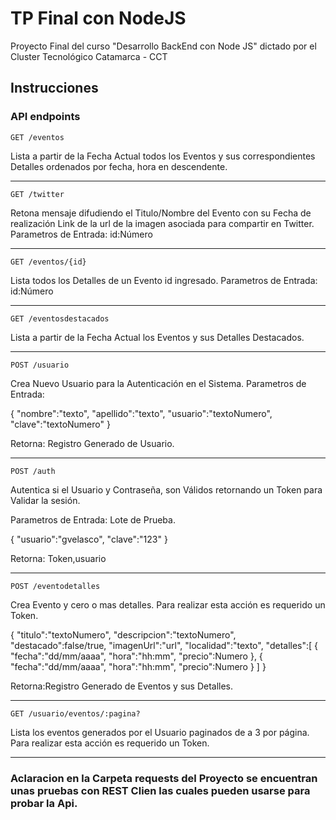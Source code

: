 # TP Final con NodeJS
Proyecto Final del curso "Desarrollo BackEnd con Node JS" dictado por el Cluster Tecnológico Catamarca - CCT

## Instrucciones

### API endpoints

`GET /eventos`

Lista a partir de la Fecha Actual todos los Eventos y sus correspondientes Detalles ordenados por fecha, hora en descendente.

---

`GET /twitter`

Retona mensaje difudiendo el Titulo/Nombre del Evento con su Fecha de realización Link de la url de la imagen asociada para compartir en Twitter.
Parametros de Entrada: id:Número

---

`GET /eventos/{id}`

Lista todos los Detalles de un Evento id ingresado.
Parametros de Entrada: id:Número

---

`GET /eventosdestacados`

Lista a partir de la Fecha Actual los Eventos y sus Detalles Destacados.

---

`POST /usuario`

Crea Nuevo Usuario para la Autenticación en el Sistema.
Parametros de Entrada: 

{
    "nombre":"texto",
    "apellido":"texto",
    "usuario":"textoNumero",
    "clave":"textoNumero"
}

Retorna: Registro Generado de Usuario.

---

`POST /auth`

Autentica si el Usuario y Contraseña, son Válidos retornando un Token para Validar la sesión.

Parametros de Entrada:
Lote de Prueba.

{
    "usuario":"gvelasco",
    "clave":"123"
}

Retorna: Token,usuario

---

`POST /eventodetalles`

Crea Evento y cero o mas detalles. Para realizar esta acción es requerido un Token.

 { 
    "titulo":"textoNumero",
    "descripcion":"textoNumero",
    "destacado":false/true,
    "imagenUrl":"url", 
    "localidad":"texto",
    "detalles":[
        {
            "fecha":"dd/mm/aaaa",
            "hora":"hh:mm",
            "precio":Numero
        },
        {
            "fecha":"dd/mm/aaaa",
            "hora":"hh:mm",
            "precio":Numero
        }
    ]
}

Retorna:Registro Generado de Eventos y sus Detalles.

---

`GET /usuario/eventos/:pagina?`

Lista los eventos generados por el Usuario paginados de a 3 por página. Para realizar esta acción es requerido un Token.

---

### Aclaracion en la Carpeta requests del Proyecto se encuentran unas pruebas con REST Clien las cuales pueden usarse para probar la Api. 
